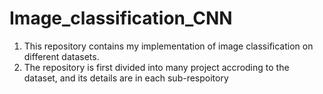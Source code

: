 # Image_classification_CNN 
1. This repository contains my implementation of image classification on different datasets. <br />
2. The repository is first divided into many project accroding to the dataset, and its details are in each sub-respoitory <br/>


